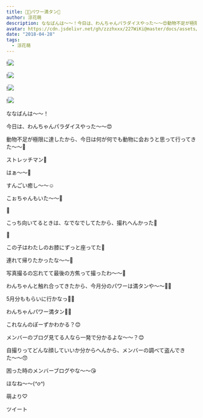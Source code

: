 ```yaml
---
title: 💪🏻パワー満タン🐩
author: 涼花萌
description: ななばんは〜〜！今日は、わんちゃんパラダイスやった〜〜😍動物不足が極限に達したから、今日は何が何でも動物に会おうと思って行ってきた〜〜🤗ストレ...
avatar: https://cdn.jsdelivr.net/gh/zzzhxxx/227WiKi@master/docs/assets/photo/avatar/moe.jpg
date: "2018-04-28"
tags:
  - 涼花萌
---
```


!![](https://cdn.jsdelivr.net/gh/zzzhxxx/227WiKi-image@master/blog-image/moe-2018-04-28_1.jpg)

!![](https://cdn.jsdelivr.net/gh/zzzhxxx/227WiKi-image@master/blog-image/moe-2018-04-28_2.jpg)

!![](https://cdn.jsdelivr.net/gh/zzzhxxx/227WiKi-image@master/blog-image/moe-2018-04-28_3.jpg)

!![](https://cdn.jsdelivr.net/gh/zzzhxxx/227WiKi-image@master/blog-image/moe-2018-04-28_4.jpg)







ななばんは〜〜！





今日は、わんちゃんパラダイスやった〜〜😍






動物不足が極限に達したから、今日は何が何でも動物に会おうと思って行ってきた〜〜🤗









ストレッチマン🐩











はぁ〜〜💓







すんごい癒し〜〜☺️










こぉちゃんもいた〜〜💓




🐩









こっち向いてるときは、なでなでしてたから、撮れへんかった🙈














🐩









この子はわたしのお膝にずっと座ってた💓







連れて帰りたかったな〜〜💓













写真撮るの忘れてて最後の方焦って撮ったわ〜〜📸













わんちゃんと触れ合ってきたから、今月分のパワーは満タンや〜〜💪🏻







5月分ももらいに行かなっ💪🏻


















わんちゃんパワー満タン💪🏻










これなんのぽーずかわかる？😊





メンバーのブログ見てる人なら一発で分かるよな〜〜？😊








自撮りってどんな顔していいか分からへんから、メンバーの調べて盗んできた〜〜😙












困った時のメンバーブログやな〜〜😘
















ほなね〜〜(*^o^*)






萌より♡


ツイート



